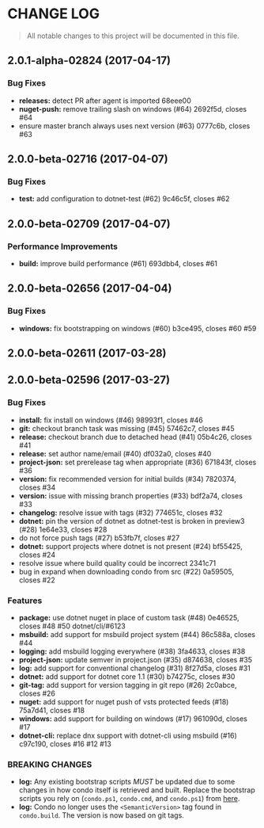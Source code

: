 # CHANGE LOG

> All notable changes to this project will be documented in this file.

<a name="2.0.1-alpha-02824"></a>
## 2.0.1-alpha-02824 (2017-04-17)


### Bug Fixes

* **releases:** detect PR after agent is imported 68eee00
* **nuget-push:** remove trailing slash on windows (#64) 2692f5d, closes #64
* ensure master branch always uses next version (#63) 0777c6b, closes #63


<a name="2.0.0-beta-02716"></a>
## 2.0.0-beta-02716 (2017-04-07)


### Bug Fixes

* **test:** add configuration to dotnet-test (#62) 9c46c5f, closes #62


<a name="2.0.0-beta-02709"></a>
## 2.0.0-beta-02709 (2017-04-07)


### Performance Improvements

* **build:** improve build performance (#61) 693dbb4, closes #61


<a name="2.0.0-beta-02656"></a>
## 2.0.0-beta-02656 (2017-04-04)


### Bug Fixes

* **windows:** fix bootstrapping on windows (#60) b3ce495, closes #60 #59


<a name="2.0.0-beta-02611"></a>
## 2.0.0-beta-02611 (2017-03-28)


<a name="2.0.0-beta-02596"></a>
## 2.0.0-beta-02596 (2017-03-27)


### Bug Fixes

* **install:** fix install on windows (#46) 98993f1, closes #46
* **git:** checkout branch task was missing (#45) 57462c7, closes #45
* **release:** checkout branch due to detached head (#41) 05b4c26, closes #41
* **release:** set author name/email (#40) df032a0, closes #40
* **project-json:** set prerelease tag when appropriate (#36) 671843f, closes #36
* **version:** fix recommended version for initial builds (#34) 7820374, closes #34
* **version:** issue with missing branch properties (#33) bdf2a74, closes #33
* **changelog:** resolve issue with tags (#32) 774651c, closes #32
* **dotnet:** pin the version of dotnet as dotnet-test is broken in preview3 (#28) 1e64e33, closes #28
* do not force push tags (#27) b53fb7f, closes #27
* **dotnet:** support projects where dotnet is not present (#24) bf55425, closes #24
* resolve issue where build quality could be incorrect 2341c71
* bug in expand when downloading condo from src (#22) 0a59505, closes #22


### Features

* **package:** use dotnet nuget in place of custom task (#48) 0e46525, closes #48 #50 dotnet/cli/#6123
* **msbuild:** add support for msbuild project system (#44) 86c588a, closes #44
* **logging:** add msbuild logging everywhere (#38) 3fa4633, closes #38
* **project-json:** update semver in project.json (#35) d874638, closes #35
* **log:** add support for conventional changelog (#31) 8f27d5a, closes #31
* **dotnet:** add support for dotnet core 1.1 (#30) b74275c, closes #30
* **git-tag:** add support for version tagging in git repo (#26) 2c0abce, closes #26
* **nuget:** add support for nuget push of vsts protected feeds (#18) 75a7d41, closes #18
* **windows:** add support for building on windows (#17) 961090d, closes #17
* **dotnet-cli:** replace dnx support with dotnet-cli using msbuild (#16) c97c190, closes #16 #12 #13


### BREAKING CHANGES

* **log:** 
Any existing bootstrap scripts *MUST* be updated due to some changes in how condo itself is retrieved and built. Replace the bootstrap scripts you rely on (`condo.ps1`, `condo.cmd`, and `condo.ps1`) from [here](https://github.com/pulsebridge/condo/tree/develop/template).
* **log:** 
Condo no longer uses the ```<SemanticVersion>``` tag found in `condo.build`. The version is now based on git tags.


